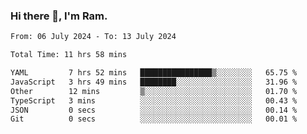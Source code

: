 ### Hi there 👋, I'm Ram.

<!--START_SECTION:waka-->

```txt
From: 06 July 2024 - To: 13 July 2024

Total Time: 11 hrs 58 mins

YAML         7 hrs 52 mins   ████████████████▒░░░░░░░░   65.75 %
JavaScript   3 hrs 49 mins   ████████░░░░░░░░░░░░░░░░░   31.96 %
Other        12 mins         ▒░░░░░░░░░░░░░░░░░░░░░░░░   01.70 %
TypeScript   3 mins          ░░░░░░░░░░░░░░░░░░░░░░░░░   00.43 %
JSON         0 secs          ░░░░░░░░░░░░░░░░░░░░░░░░░   00.14 %
Git          0 secs          ░░░░░░░░░░░░░░░░░░░░░░░░░   00.01 %
```

<!--END_SECTION:waka-->
